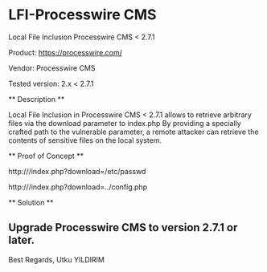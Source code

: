 # LFI-Processwire CMS


Local File Inclusion Processwire CMS < 2.7.1

Product: https://processwire.com/


Vendor: Processwire CMS


Tested version: 2.x < 2.7.1


** Description **


Local File Inclusion in Processwire CMS < 2.7.1 allows to retrieve arbitrary files via the download parameter to index.php
By providing a specially crafted path to the vulnerable parameter, a remote attacker can retrieve the contents of sensitive files on the local system.

** Proof of Concept **


http://<host>/index.php?download=/etc/passwd
  
http://<host>/index.php?download=../config.php

** Solution **

Upgrade Processwire CMS to version 2.7.1 or later.
--
Best Regards,
Utku YILDIRIM
